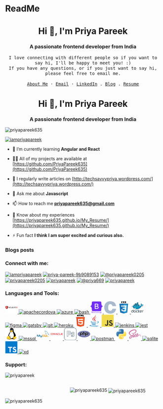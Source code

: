 # ReadMe


<h1 align="center">Hi 👋, I'm Priya Pareek</h1>
<h3 align="center">A passionate frontend developer from India</h3>

<p align="center">
  <samp>
    I love connecting with different people so if you want to say hi, I'll
    be happy to meet you! :)
    <br />
    If you have any questions, or if you just want to say hi, please feel free to email me.
    <br />
    <br />
    <a href="https://priyapareek635.github.io/Portfolio/">About Me</a>
    ·
    <a href="mailto:priyapareek635@gmail.com">Email</a>
    ·
    <a href="https://www.linkedin.com/in/priya-pareek-9b9089153/">LinkedIn</a>
    .
    <a href="https://techsavvypriya.wordpress.com/">Blog</a>
   .
   <a href="https://priyapareek635.github.io/My_Resume/">Resume</a>
  </samp>
</p>

<h1 align="center">Hi 👋, I'm Priya Pareek</h1>
<h3 align="center">A passionate frontend developer from India</h3>

<p align="left"> <img src="https://komarev.com/ghpvc/?username=priyapareek635&label=Profile%20views&color=0e75b6&style=flat" alt="priyapareek635" /> </p>

<p align="left"> <a href="https://twitter.com/iampriyapareek" target="blank"><img src="https://img.shields.io/twitter/follow/iampriyapareek?logo=twitter&style=for-the-badge" alt="iampriyapareek" /></a> </p>

- 🌱 I’m currently learning **Angular and React**

- 👨‍💻 All of my projects are available at [https://github.com/PriyaPareek635](https://github.com/PriyaPareek635)

- 📝 I regularly write articles on [http://techsavvypriya.wordpress.com/](http://techsavvypriya.wordpress.com/)

- 💬 Ask me about **Javascript**

- 📫 How to reach me **priyapareek635@gmail.com**

- 📄 Know about my experiences [https://priyapareek635.github.io/My_Resume/](https://priyapareek635.github.io/My_Resume/)

- ⚡ Fun fact **I think I am super excited and curious also.**

### Blogs posts
<!-- BLOG-POST-LIST:START -->
<!-- BLOG-POST-LIST:END -->

<h3 align="left">Connect with me:</h3>
<p align="left">
<a href="https://twitter.com/iampriyapareek" target="blank"><img align="center" src="https://cdn.jsdelivr.net/npm/simple-icons@3.0.1/icons/twitter.svg" alt="iampriyapareek" height="30" width="40" /></a>
<a href="https://linkedin.com/in/priya-pareek-9b9089153" target="blank"><img align="center" src="https://cdn.jsdelivr.net/npm/simple-icons@3.0.1/icons/linkedin.svg" alt="priya-pareek-9b9089153" height="30" width="40" /></a>
<a href="https://medium.com/@priyapareek0205" target="blank"><img align="center" src="https://cdn.jsdelivr.net/npm/simple-icons@3.0.1/icons/medium.svg" alt="@priyapareek0205" height="30" width="40" /></a>
<a href="https://www.hackerrank.com/priyapareek0205" target="blank"><img align="center" src="https://cdn.jsdelivr.net/npm/simple-icons@3.0.1/icons/hackerrank.svg" alt="priyapareek0205" height="30" width="40" /></a>
<a href="https://www.leetcode.com/priyapareek" target="blank"><img align="center" src="https://cdn.jsdelivr.net/npm/simple-icons@3.0.1/icons/leetcode.svg" alt="priyapareek" height="30" width="40" /></a>
<a href="https://www.hackerearth.com/@priya669" target="blank"><img align="center" src="https://cdn.jsdelivr.net/npm/simple-icons@3.0.1/icons/hackerearth.svg" alt="@priya669" height="30" width="40" /></a>
<a href="https://auth.geeksforgeeks.org/user/priyapareek" target="blank"><img align="center" src="https://cdn.jsdelivr.net/npm/simple-icons@3.0.1/icons/geeksforgeeks.svg" alt="priyapareek" height="30" width="40" /></a>
</p>

<h3 align="left">Languages and Tools:</h3>
<p align="left"> <a href="https://angular.io" target="_blank"> <img src="https://raw.githubusercontent.com/devicons/devicon/master/icons/angularjs/angularjs-original-wordmark.svg" alt="angularjs" width="40" height="40"/> </a> <a href="https://cordova.apache.org/" target="_blank"> <img src="https://www.vectorlogo.zone/logos/apache_cordova/apache_cordova-icon.svg" alt="apachecordova" width="40" height="40"/> </a> <a href="https://azure.microsoft.com/en-in/" target="_blank"> <img src="https://www.vectorlogo.zone/logos/microsoft_azure/microsoft_azure-icon.svg" alt="azure" width="40" height="40"/> </a> <a href="https://www.gnu.org/software/bash/" target="_blank"> <img src="https://www.vectorlogo.zone/logos/gnu_bash/gnu_bash-icon.svg" alt="bash" width="40" height="40"/> </a> <a href="https://getbootstrap.com" target="_blank"> <img src="https://raw.githubusercontent.com/devicons/devicon/master/icons/bootstrap/bootstrap-plain-wordmark.svg" alt="bootstrap" width="40" height="40"/> </a> <a href="https://www.cprogramming.com/" target="_blank"> <img src="https://raw.githubusercontent.com/devicons/devicon/master/icons/c/c-original.svg" alt="c" width="40" height="40"/> </a> <a href="https://www.w3schools.com/css/" target="_blank"> <img src="https://raw.githubusercontent.com/devicons/devicon/master/icons/css3/css3-original-wordmark.svg" alt="css3" width="40" height="40"/> </a> <a href="https://www.docker.com/" target="_blank"> <img src="https://raw.githubusercontent.com/devicons/devicon/master/icons/docker/docker-original-wordmark.svg" alt="docker" width="40" height="40"/> </a> <a href="https://www.figma.com/" target="_blank"> <img src="https://www.vectorlogo.zone/logos/figma/figma-icon.svg" alt="figma" width="40" height="40"/> </a> <a href="https://www.gatsbyjs.com/" target="_blank"> <img src="https://www.vectorlogo.zone/logos/gatsbyjs/gatsbyjs-icon.svg" alt="gatsby" width="40" height="40"/> </a> <a href="https://git-scm.com/" target="_blank"> <img src="https://www.vectorlogo.zone/logos/git-scm/git-scm-icon.svg" alt="git" width="40" height="40"/> </a> <a href="https://heroku.com" target="_blank"> <img src="https://www.vectorlogo.zone/logos/heroku/heroku-icon.svg" alt="heroku" width="40" height="40"/> </a> <a href="https://www.w3.org/html/" target="_blank"> <img src="https://raw.githubusercontent.com/devicons/devicon/master/icons/html5/html5-original-wordmark.svg" alt="html5" width="40" height="40"/> </a> <a href="https://www.java.com" target="_blank"> <img src="https://raw.githubusercontent.com/devicons/devicon/master/icons/java/java-original.svg" alt="java" width="40" height="40"/> </a> <a href="https://developer.mozilla.org/en-US/docs/Web/JavaScript" target="_blank"> <img src="https://raw.githubusercontent.com/devicons/devicon/master/icons/javascript/javascript-original.svg" alt="javascript" width="40" height="40"/> </a> <a href="https://www.jenkins.io" target="_blank"> <img src="https://www.vectorlogo.zone/logos/jenkins/jenkins-icon.svg" alt="jenkins" width="40" height="40"/> </a> <a href="https://jestjs.io" target="_blank"> <img src="https://www.vectorlogo.zone/logos/jestjsio/jestjsio-icon.svg" alt="jest" width="40" height="40"/> </a> <a href="https://www.linux.org/" target="_blank"> <img src="https://raw.githubusercontent.com/devicons/devicon/master/icons/linux/linux-original.svg" alt="linux" width="40" height="40"/> </a> <a href="https://www.microsoft.com/en-us/sql-server" target="_blank"> <img src="https://cdn.worldvectorlogo.com/logos/microsoft-sql-server.svg" alt="mssql" width="40" height="40"/> </a> <a href="https://www.mysql.com/" target="_blank"> <img src="https://raw.githubusercontent.com/devicons/devicon/master/icons/mysql/mysql-original-wordmark.svg" alt="mysql" width="40" height="40"/> </a> <a href="https://www.oracle.com/" target="_blank"> <img src="https://raw.githubusercontent.com/devicons/devicon/master/icons/oracle/oracle-original.svg" alt="oracle" width="40" height="40"/> </a> <a href="https://www.photoshop.com/en" target="_blank"> <img src="https://raw.githubusercontent.com/devicons/devicon/master/icons/photoshop/photoshop-line.svg" alt="photoshop" width="40" height="40"/> </a> <a href="https://www.php.net" target="_blank"> <img src="https://raw.githubusercontent.com/devicons/devicon/master/icons/php/php-original.svg" alt="php" width="40" height="40"/> </a> <a href="https://postman.com" target="_blank"> <img src="https://www.vectorlogo.zone/logos/getpostman/getpostman-icon.svg" alt="postman" width="40" height="40"/> </a> <a href="https://www.python.org" target="_blank"> <img src="https://raw.githubusercontent.com/devicons/devicon/master/icons/python/python-original.svg" alt="python" width="40" height="40"/> </a> <a href="https://sass-lang.com" target="_blank"> <img src="https://raw.githubusercontent.com/devicons/devicon/master/icons/sass/sass-original.svg" alt="sass" width="40" height="40"/> </a> <a href="https://www.sqlite.org/" target="_blank"> <img src="https://www.vectorlogo.zone/logos/sqlite/sqlite-icon.svg" alt="sqlite" width="40" height="40"/> </a> <a href="https://www.typescriptlang.org/" target="_blank"> <img src="https://raw.githubusercontent.com/devicons/devicon/master/icons/typescript/typescript-original.svg" alt="typescript" width="40" height="40"/> </a> <a href="https://www.adobe.com/products/xd.html" target="_blank"> <img src="https://cdn.worldvectorlogo.com/logos/adobe-xd.svg" alt="xd" width="40" height="40"/> </a> </p>

<h3 align="left">Support:</h3>
<p><a href="https://www.buymeacoffee.com/priyapareek"> <img align="left" src="https://cdn.buymeacoffee.com/buttons/v2/default-yellow.png" height="50" width="210" alt="priyapareek" /></a></p><br><br>

<p><img align="left" src="https://github-readme-stats.vercel.app/api/top-langs?username=priyapareek635&show_icons=true&locale=en&layout=compact" alt="priyapareek635" /></p>

<p>&nbsp;<img align="center" src="https://github-readme-stats.vercel.app/api?username=priyapareek635&show_icons=true&locale=en" alt="priyapareek635" /></p>

<p><img align="center" src="https://github-readme-streak-stats.herokuapp.com/?user=priyapareek635&" alt="priyapareek635" /></p>
